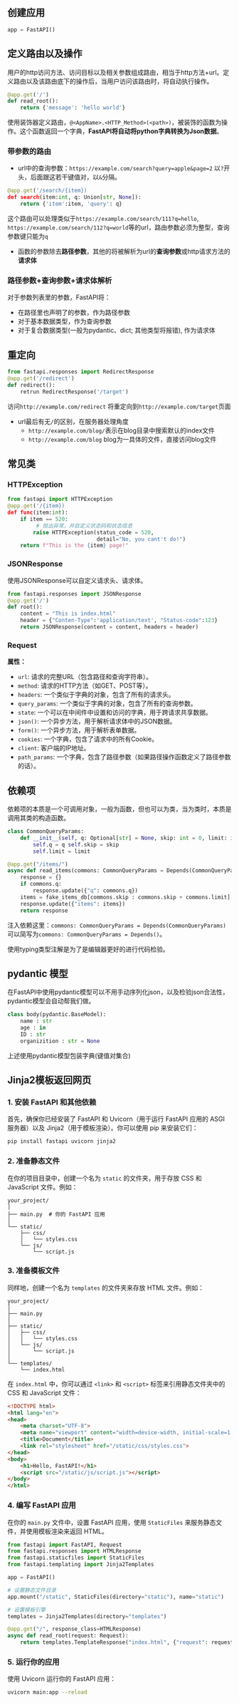 ## 创建应用
```python
app = FastAPI()
```
## 定义路由以及操作
用户的http访问方法、访问目标以及相关参数组成路由，相当于http方法+url。定义路由以及该路由底下的操作后，当用户访问该路由时，将自动执行操作。
```python
@app.get('/')
def read_root():
	return {'message': 'hello world'}
```
使用装饰器定义路由，`@<AppName>.<HTTP_Method>(<path>)`，被装饰的函数为操作。这个函数返回一个字典，**FastAPI将自动将python字典转换为Json数据**。
### 带参数的路由
- url中的查询参数：`https://example.com/search?query=apple&page=2` 以`?`开头，后面跟这若干键值对，以`&`分隔。
```python
@app.get('/search/{item})
def search(item:int, q: Union[str, None]):
	return {'item':item, 'query': q}
```
这个路由可以处理类似于`https://example.com/search/111?q=hello`, `https://example.com/search/112?q=world`等的url，路由参数必须为整型，查询参数键只能为`q`

- 函数的参数除去**路径参数**，其他的将被解析为url的**查询参数**或http请求方法的**请求体**
### 路径参数+查询参数+请求体解析
对于参数列表里的参数，FastAPI将：
- 在路径里也声明了的参数，作为路径参数
- 对于基本数据类型，作为查询参数
- 对于复合数据类型(一般为pydantic、dict; 其他类型将报错), 作为请求体
## 重定向
```python
from fastapi.responses import RedirectResponse
@app.get('/redirect')
def redirect():
	retrun RedirectResponse('/target')
```
访问`http://example.com/redirect` 将重定向到`http://example.com/target`页面
- url最后有无`/`的区别，在服务器处理角度
	- `http://example.com/blog/`表示在blog目录中搜索默认的index文件
	- `http://example.com/blog` blog为一具体的文件，直接访问blog文件

## 常见类
### HTTPException
```python
from fastapi import HTTPException
@app.get('/{item})
def func(item:int):
	if item == 520:
		 # 抛出异常，并自定义状态码和状态信息
		raise HTTPException(status_code = 520,
							detail="No, you cant't do!")
	return f"This is the {item} page!"
```

### JSONResponse
使用JSONResponse可以自定义请求头、请求体。
```python
from fastapi.responses import JSONResponse
@app.get('/')
def root():
	content = "This is index.html"
	header = {"Conten-Type":'application/text', "Status-code":123}
	return JSONResponse(content = content, headers = header)
```


### Request
**属性：**
- `url`: 请求的完整URL（包含路径和查询字符串）。
- `method`: 请求的HTTP方法（如GET、POST等）。
- `headers`: 一个类似于字典的对象，包含了所有的请求头。
- `query_params`: 一个类似于字典的对象，包含了所有的查询参数。
- `state`: 一个可以在中间件中设置和访问的字典，用于跨请求共享数据。
- `json()`: 一个异步方法，用于解析请求体中的JSON数据。
- `form()`: 一个异步方法，用于解析表单数据。
- `cookies`: 一个字典，包含了请求中的所有Cookie。
- `client`: 客户端的IP地址。
- `path_params`: 一个字典，包含了路径参数（如果路径操作函数定义了路径参数的话）。


## 依赖项
依赖项的本质是一个可调用对象，一般为函数，但也可以为类，当为类时，本质是调用其类的构造函数。
```python
class CommonQueryParams: 
	def __init__(self, q: Optional[str] = None, skip: int = 0, limit: int = 100): 
		self.q = q self.skip = skip 
		self.limit = limit 

@app.get("/items/") 
async def read_items(commons: CommonQueryParams = Depends(CommonQueryParams)): 
	response = {} 
	if commons.q: 
		response.update({"q": commons.q}) 
	items = fake_items_db[commons.skip : commons.skip + commons.limit] 
	response.update({"items": items}) 
	return response
```
注入依赖这里：`commons: CommonQueryParams = Depends(CommonQueryParams)`可以简写为`commons: CommonQueryParams = Depends()`。

使用typing类型注解是为了是编辑器更好的进行代码检验。


## pydantic 模型
在FastAPI中使用pydantic模型可以不用手动序列化json，以及检验json合法性，pydantic模型会自动帮我们做。
```python
class body(pydantic.BaseModel):
	name : str
	age : in
	ID : str
	organizition : str = None
```
上述使用pydantic模型包装字典(键值对集合)


## Jinja2模板返回网页


### 1. 安装 FastAPI 和其他依赖

首先，确保你已经安装了 FastAPI 和 Uvicorn（用于运行 FastAPI 应用的 ASGI 服务器）以及 Jinja2（用于模板渲染）。你可以使用 pip 来安装它们：

```bash
pip install fastapi uvicorn jinja2
```

### 2. 准备静态文件

在你的项目目录中，创建一个名为 `static` 的文件夹，用于存放 CSS 和 JavaScript 文件。例如：

```
your_project/
│
├── main.py  # 你的 FastAPI 应用
│
└── static/
    ├── css/
    │   └── styles.css
    └── js/
        └── script.js
```

### 3. 准备模板文件

同样地，创建一个名为 `templates` 的文件夹来存放 HTML 文件。例如：

```
your_project/
│
├── main.py
│
├── static/
│   ├── css/
│   │   └── styles.css
│   └── js/
│       └── script.js
│
└── templates/
    └── index.html
```

在 `index.html` 中，你可以通过 `<link>` 和 `<script>` 标签来引用静态文件夹中的 CSS 和 JavaScript 文件：

```html
<!DOCTYPE html>
<html lang="en">
<head>
    <meta charset="UTF-8">
    <meta name="viewport" content="width=device-width, initial-scale=1.0">
    <title>Document</title>
    <link rel="stylesheet" href="/static/css/styles.css">
</head>
<body>
    <h1>Hello, FastAPI!</h1>
    <script src="/static/js/script.js"></script>
</body>
</html>
```

### 4. 编写 FastAPI 应用

在你的 `main.py` 文件中，设置 FastAPI 应用，使用 `StaticFiles` 来服务静态文件，并使用模板渲染来返回 HTML。

```python
from fastapi import FastAPI, Request
from fastapi.responses import HTMLResponse
from fastapi.staticfiles import StaticFiles
from fastapi.templating import Jinja2Templates

app = FastAPI()

# 设置静态文件目录
app.mount("/static", StaticFiles(directory="static"), name="static")

# 设置模板引擎
templates = Jinja2Templates(directory="templates")

@app.get("/", response_class=HTMLResponse)
async def read_root(request: Request):
    return templates.TemplateResponse("index.html", {"request": request})
```

### 5. 运行你的应用

使用 Uvicorn 运行你的 FastAPI 应用：

```bash
uvicorn main:app --reload
```

